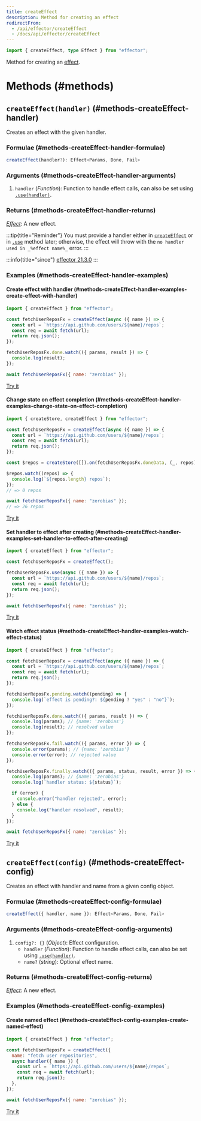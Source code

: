 ```yaml
---
title: createEffect
description: Method for creating an effect
redirectFrom:
  - /api/effector/createEffect
  - /docs/api/effector/createEffect
---
```


```ts
import { createEffect, type Effect } from "effector";
```

Method for creating an [effect](/en/api/effector/Effect).

# Methods (#methods)

## `createEffect(handler)` (#methods-createEffect-handler)

Creates an effect with the given handler.

### Formulae (#methods-createEffect-handler-formulae)

```typescript
createEffect(handler?): Effect<Params, Done, Fail>
```

### Arguments (#methods-createEffect-handler-arguments)

1. `handler` (_Function_): Function to handle effect calls, can also be set using [`.use(handler)`](/en/api/effector/Effect#methods-use-handler).

### Returns (#methods-createEffect-handler-returns)

[_Effect_](/en/api/effector/Effect): A new effect.

:::tip{title="Reminder"}
You must provide a handler either in [`createEffect`](/en/api/effector/createEffect) or in [`.use`](/en/api/effector/Effect#methods-use-handler) method later; otherwise, the effect will throw with the `no handler used in _%effect name%_` error.
:::

:::info{title="since"}
[effector 21.3.0](https://changelog.effector.dev/#effector-21-3-0)
:::

### Examples (#methods-createEffect-handler-examples)

#### Create effect with handler (#methods-createEffect-handler-examples-create-effect-with-handler)

```js
import { createEffect } from "effector";

const fetchUserReposFx = createEffect(async ({ name }) => {
  const url = `https://api.github.com/users/${name}/repos`;
  const req = await fetch(url);
  return req.json();
});

fetchUserReposFx.done.watch(({ params, result }) => {
  console.log(result);
});

await fetchUserReposFx({ name: "zerobias" });
```

[Try it](https://share.effector.dev/7K23rdej)

#### Change state on effect completion (#methods-createEffect-handler-examples-change-state-on-effect-completion)

```js
import { createStore, createEffect } from "effector";

const fetchUserReposFx = createEffect(async ({ name }) => {
  const url = `https://api.github.com/users/${name}/repos`;
  const req = await fetch(url);
  return req.json();
});

const $repos = createStore([]).on(fetchUserReposFx.doneData, (_, repos) => repos);

$repos.watch((repos) => {
  console.log(`${repos.length} repos`);
});
// => 0 repos

await fetchUserReposFx({ name: "zerobias" });
// => 26 repos
```

[Try it](https://share.effector.dev/uAJFC1XM)

#### Set handler to effect after creating (#methods-createEffect-handler-examples-set-handler-to-effect-after-creating)

```js
import { createEffect } from "effector";

const fetchUserReposFx = createEffect();

fetchUserReposFx.use(async ({ name }) => {
  const url = `https://api.github.com/users/${name}/repos`;
  const req = await fetch(url);
  return req.json();
});

await fetchUserReposFx({ name: "zerobias" });
```

[Try it](https://share.effector.dev/e1QPH9Uq)

#### Watch effect status (#methods-createEffect-handler-examples-watch-effect-status)

```js
import { createEffect } from "effector";

const fetchUserReposFx = createEffect(async ({ name }) => {
  const url = `https://api.github.com/users/${name}/repos`;
  const req = await fetch(url);
  return req.json();
});

fetchUserReposFx.pending.watch((pending) => {
  console.log(`effect is pending?: ${pending ? "yes" : "no"}`);
});

fetchUserReposFx.done.watch(({ params, result }) => {
  console.log(params); // {name: 'zerobias'}
  console.log(result); // resolved value
});

fetchUserReposFx.fail.watch(({ params, error }) => {
  console.error(params); // {name: 'zerobias'}
  console.error(error); // rejected value
});

fetchUserReposFx.finally.watch(({ params, status, result, error }) => {
  console.log(params); // {name: 'zerobias'}
  console.log(`handler status: ${status}`);

  if (error) {
    console.error("handler rejected", error);
  } else {
    console.log("handler resolved", result);
  }
});

await fetchUserReposFx({ name: "zerobias" });
```

[Try it](https://share.effector.dev/LeurvtYA)

## `createEffect(config)` (#methods-createEffect-config)

Creates an effect with handler and name from a given config object.

### Formulae (#methods-createEffect-config-formulae)

```typescript
createEffect({ handler, name }): Effect<Params, Done, Fail>
```

### Arguments (#methods-createEffect-config-arguments)

1. `config?: {}` (_Object_): Effect configuration.
   - `handler` (_Function_): Function to handle effect calls, can also be set using [`.use(handler)`](#use).
   - `name?` (_string_): Optional effect name.

### Returns (#methods-createEffect-config-returns)

[_Effect_](/en/api/effector/Effect): A new effect.

### Examples (#methods-createEffect-config-examples)

#### Create named effect (#methods-createEffect-config-examples-create-named-effect)

```js
import { createEffect } from "effector";

const fetchUserReposFx = createEffect({
  name: "fetch user repositories",
  async handler({ name }) {
    const url = `https://api.github.com/users/${name}/repos`;
    const req = await fetch(url);
    return req.json();
  },
});

await fetchUserReposFx({ name: "zerobias" });
```

[Try it](https://share.effector.dev/GynSzKee)
